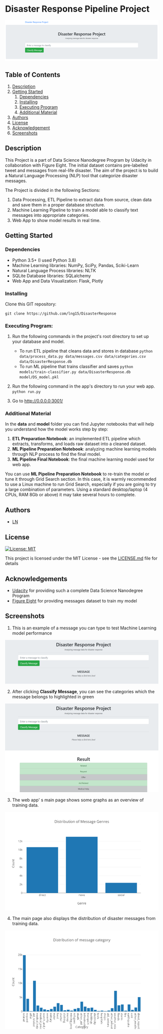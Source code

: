 # Disaster Response Pipeline Project

![Intro Pic](img/head.png)

## Table of Contents
1. [Description](#description)
2. [Getting Started](#getting_started)
	1. [Dependencies](#dependencies)
	2. [Installing](#installing)
	3. [Executing Program](#executing)
	4. [Additional Material](#material)
3. [Authors](#authors)
4. [License](#license)
5. [Acknowledgement](#acknowledgement)
6. [Screenshots](#screenshots)

<a name="descripton"></a>
## Description

This Project is a part of Data Science Nanodegree Program by Udacity in collaboration with Figure Eight.
The initial dataset contains pre-labelled tweet and messages from real-life disaster. 
The aim of the project is to build a Natural Language Processing (NLP) tool that categorize disaster messages.

The Project is divided in the following Sections:

1. Data Processing, ETL Pipeline to extract data from source, clean data and save them in a proper database structure.
2. Machine Learning Pipeline to train a model able to classify text messages into appropriate categories.
3. Web App to show model results in real time. 

<a name="getting_started"></a>
## Getting Started

<a name="dependencies"></a>
### Dependencies
* Python 3.5+ (I used Python 3.8)
* Machine Learning libraries: NumPy, SciPy, Pandas, Sciki-Learn
* Natural Language Process libraries: NLTK
* SQLite Database libraries: SQLalchemy
* Web App and Data Visualization: Flask, Plotly

<a name="installing"></a>
### Installing
Clone this GIT repository:
```
git clone https://github.com/lng15/DisasterResponse
```
<a name="executing"></a>

### Executing Program:
1. Run the following commands in the project's root directory to set up your database and model.

    - To run ETL pipeline that cleans data and stores in database
        `python data/process_data.py data/messages.csv data/categories.csv data/DisasterResponse.db`
    - To run ML pipeline that trains classifier and saves
        `python models/train-classifier.py data/DisasterResponse.db model/DS_model.pkl`

2. Run the following command in the app's directory to run your web app.
    `python run.py`

3. Go to http://0.0.0.0:3001/

<a name="material"></a>

### Additional Material

In the **data** and **model** folder you can find Jupyter notebooks that will help you understand how the model works step by step:
1. **ETL Preparation Notebook**: an implemented ETL pipeline which extracts, transforms, and loads raw dataset into a cleaned dataset. 
2. **ML Pipeline Preparation Notebook**: analyzing machine learning models through NLP process to find the final model.
3. **ML Pipeline Final Notebook**: the final machine learning model used for web app.

You can use **ML Pipeline Preparation Notebook** to re-train the model or tune it through Grid Search section.
In this case, it is warmly recommended to use a Linux machine to run Grid Search, especially if you are going to try a large combination of parameters.
Using a standard desktop/laptop (4 CPUs, RAM 8Gb or above) it may take several hours to complete. 

<a name="authors"></a>
## Authors

* [LN](https://github.com/lng15)

<a name="license"></a>

## License
[![License: MIT](https://img.shields.io/badge/License-MIT-yellow.svg)](https://opensource.org/licenses/MIT)

This project is licensed under the MIT License - see the [LICENSE.md](LICENSE.md) file for details

<a name="acknowledgement"></a>

## Acknowledgements

* [Udacity](https://www.udacity.com/) for providing such a complete Data Science Nanodegree Program
* [Figure Eight](https://www.figure-eight.com/) for providing messages dataset to train my model

<a name="screenshots"></a>
## Screenshots

1. This is an example of a message you can type to test Machine Learning model performance

![Sample Input](img/example_input.png)

2. After clicking **Classify Message**, you can see the categories which the message belongs to highlighted in green

![Sample Output](img/example.png)

3. The web app' s main page shows some graphs as an overview of training data.

![Main Page](img/overview.png)

4. The main page also displays the distribution of disaster messages from training data.

![Main Page](img/distribution.png)